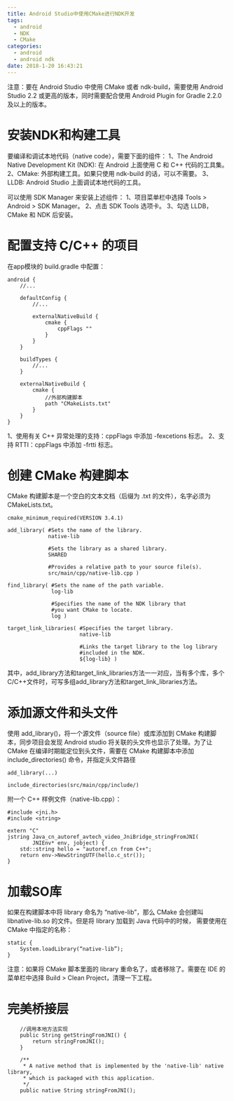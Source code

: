 ```yaml
---
title: Android Studio中使用CMake进行NDK开发
tags:
  - android
  - NDK
  - CMake
categories:
  - android
  - android ndk
date: 2018-1-20 16:43:21
---
```


注意：要在 Android Studio 中使用 CMake 或者 ndk-build，需要使用 Android Studio 2.2 或更高的版本，同时需要配合使用 Android Plugin for Gradle 2.2.0 及以上的版本。

# 安装NDK和构建工具
要编译和调试本地代码（native code），需要下面的组件：
1、The Android Native Development Kit (NDK): 在 Android 上面使用 C 和 C++ 代码的工具集。
2、CMake: 外部构建工具。如果只使用 ndk-build 的话，可以不需要。
3、LLDB: Android Studio 上面调试本地代码的工具。

可以使用 SDK Manager 来安装上述组件：
1、项目菜单栏中选择 Tools > Android > SDK Manager。
2、点击 SDK Tools 选项卡。
3、勾选 LLDB，CMake 和 NDK 后安装。

# 配置支持 C/C++ 的项目
在app模块的 build.gradle 中配置：
```
android {
    //...

    defaultConfig {
        //...

        externalNativeBuild {
            cmake {
                cppFlags ""
            }
        }
    }

    buildTypes {
        //...
    }

    externalNativeBuild {
        cmake {
            //外部构建脚本
            path "CMakeLists.txt"
        }
    }
}
```
1、使用有关 C++ 异常处理的支持：cppFlags 中添加 -fexcetions 标志。
2、支持 RTTI：cppFlags 中添加 -frtti 标志。

# 创建 CMake 构建脚本
CMake 构建脚本是一个空白的文本文档（后缀为 .txt 的文件），名字必须为 CMakeLists.txt。
```
cmake_minimum_required(VERSION 3.4.1)

add_library( #Sets the name of the library.
             native-lib

             #Sets the library as a shared library.
             SHARED

             #Provides a relative path to your source file(s).
             src/main/cpp/native-lib.cpp )

find_library( #Sets the name of the path variable.
              log-lib

              #Specifies the name of the NDK library that
              #you want CMake to locate.
              log )

target_link_libraries( #Specifies the target library.
                       native-lib

                       #Links the target library to the log library
                       #included in the NDK.
                       ${log-lib} )
```
其中，add_library方法和target_link_libraries方法一一对应，当有多个库，多个C/C++文件时，可写多组add_library方法和target_link_libraries方法。

# 添加源文件和头文件
使用 add_library()，将一个源文件（source file）或库添加到 CMake 构建脚本，同步项目会发现 Android studio 将关联的头文件也显示了处理。为了让 CMake 在编译时期能定位到头文件，需要在 CMake 构建脚本中添加 include_directories() 命令，并指定头文件路径
```
add_library(...)

include_directories(src/main/cpp/include/)
```

附一个 C++ 样例文件（native-lib.cpp）：
```
#include <jni.h>
#include <string>

extern "C"
jstring Java_cn_autoref_avtech_video_JniBridge_stringFromJNI(
        JNIEnv* env, jobject) {
    std::string hello = "autoref.cn from C++";
    return env->NewStringUTF(hello.c_str());
}
```

# 加载SO库
如果在构建脚本中将 library 命名为 “native-lib”，那么 CMake 会创建叫 libnative-lib.so 的文件。但是将 library 加载到 Java 代码中的时候， 需要使用在 CMake 中指定的名称：
```
static {
    System.loadLibrary(“native-lib”);
}
```
注意：如果将 CMake 脚本里面的 library 重命名了，或者移除了。需要在 IDE 的菜单栏中选择 Build > Clean Project，清理一下工程。

# 完美桥接层
```
    //调用本地方法实现
    public String getStringFromJNI() {
        return stringFromJNI();
    }

    /**
     * A native method that is implemented by the 'native-lib' native library,
     * which is packaged with this application.
     */
    public native String stringFromJNI();
```